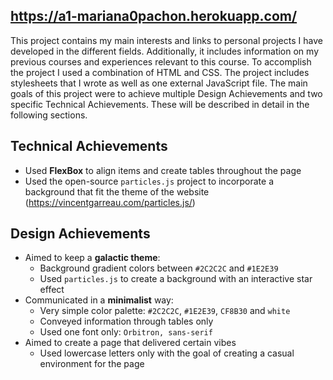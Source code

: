 https://a1-mariana0pachon.herokuapp.com/
---
This project contains my main interests and links to personal projects I have developed in the different fields. Additionally, it includes information on my previous courses and experiences relevant to this course. To accomplish the project I used a combination of HTML and CSS. The project includes stylesheets that I wrote as well as one external JavaScript file. The main goals of this project were to achieve multiple Design Achievements and two specific Technical Achievements. These will be described in detail in the following sections.

## Technical Achievements

- Used **FlexBox** to align items and create tables throughout the page
-  Used the open-source `particles.js` project to incorporate a background that fit the theme of the website (https://vincentgarreau.com/particles.js/)

## Design Achievements

- Aimed to keep a **galactic theme**: 
    - Background gradient colors between `#2C2C2C` and `#1E2E39`
    - Used `particles.js` to create a background with an interactive star effect
- Communicated in a **minimalist** way:
    - Very simple color palette: `#2C2C2C`, `#1E2E39`, `CF8B30` and `white`
    - Conveyed information through tables only
    - Used one font only: `Orbitron, sans-serif`
- Aimed to create a page that delivered certain vibes
    - Used lowercase letters only with the goal of creating a casual environment for the page